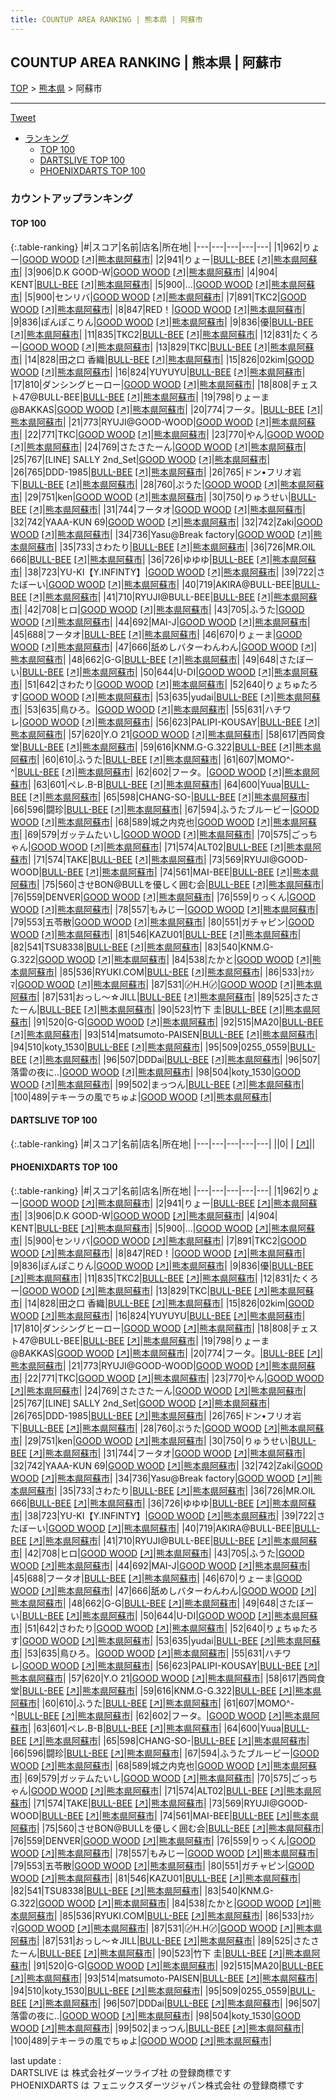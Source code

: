 ```yaml
---
title: COUNTUP AREA RANKING | 熊本県 | 阿蘇市
---
```

## COUNTUP AREA RANKING | 熊本県 | 阿蘇市

[TOP](/darts/rank/) > [熊本県](/darts/rank/熊本県/) > 阿蘇市

___

<a href="https://twitter.com/share?ref_src=twsrc%5Etfw" data-text="COUNTUP AREA RANKING | 熊本県阿蘇市" class="twitter-share-button" data-hashtags="DARTSLIVE,PHOENIXDARTS,darts,ダーツ" data-show-count="false">Tweet</a>

* [ランキング](#カウントアップランキング)
    * [TOP 100](#top-100)
    * [DARTSLIVE TOP 100](#dartslive-top-100)
    * [PHOENIXDARTS TOP 100](#phoenixdarts-top-100)

### カウントアップランキング

#### TOP 100



{:.table-ranking}
|#|スコア|名前|店名|所在地|
|---|---|---|---|---|
|1|962|<span class="rank-name-pd">りょー</span>|<a href="/darts/rank/shops/64702.html">GOOD WOOD</a> <a href="https://vs.phoenixdarts.com/jp/shop/shopDetailInfo/s_64702?s_seq=64702">[↗]</a>|<a href="/darts/rank/熊本県/阿蘇市">熊本県阿蘇市</a>|
|2|941|<span class="rank-name-pd">りょー</span>|<a href="/darts/rank/shops/86993.html">BULL-BEE</a> <a href="https://vs.phoenixdarts.com/jp/shop/shopDetailInfo/s_86993?s_seq=86993">[↗]</a>|<a href="/darts/rank/熊本県/阿蘇市">熊本県阿蘇市</a>|
|3|906|<span class="rank-name-pd">D.K   GOOD-W</span>|<a href="/darts/rank/shops/64702.html">GOOD WOOD</a> <a href="https://vs.phoenixdarts.com/jp/shop/shopDetailInfo/s_64702?s_seq=64702">[↗]</a>|<a href="/darts/rank/熊本県/阿蘇市">熊本県阿蘇市</a>|
|4|904|<span class="rank-name-pd">ΚΕΝΤ</span>|<a href="/darts/rank/shops/86993.html">BULL-BEE</a> <a href="https://vs.phoenixdarts.com/jp/shop/shopDetailInfo/s_86993?s_seq=86993">[↗]</a>|<a href="/darts/rank/熊本県/阿蘇市">熊本県阿蘇市</a>|
|5|900|<span class="rank-name-pd">...</span>|<a href="/darts/rank/shops/64702.html">GOOD WOOD</a> <a href="https://vs.phoenixdarts.com/jp/shop/shopDetailInfo/s_64702?s_seq=64702">[↗]</a>|<a href="/darts/rank/熊本県/阿蘇市">熊本県阿蘇市</a>|
|5|900|<span class="rank-name-pd">センリバ</span>|<a href="/darts/rank/shops/64702.html">GOOD WOOD</a> <a href="https://vs.phoenixdarts.com/jp/shop/shopDetailInfo/s_64702?s_seq=64702">[↗]</a>|<a href="/darts/rank/熊本県/阿蘇市">熊本県阿蘇市</a>|
|7|891|<span class="rank-name-pd">TKC2</span>|<a href="/darts/rank/shops/64702.html">GOOD WOOD</a> <a href="https://vs.phoenixdarts.com/jp/shop/shopDetailInfo/s_64702?s_seq=64702">[↗]</a>|<a href="/darts/rank/熊本県/阿蘇市">熊本県阿蘇市</a>|
|8|847|<span class="rank-name-pd">RED！</span>|<a href="/darts/rank/shops/64702.html">GOOD WOOD</a> <a href="https://vs.phoenixdarts.com/jp/shop/shopDetailInfo/s_64702?s_seq=64702">[↗]</a>|<a href="/darts/rank/熊本県/阿蘇市">熊本県阿蘇市</a>|
|9|836|<span class="rank-name-pd">ぽんぽこりん</span>|<a href="/darts/rank/shops/64702.html">GOOD WOOD</a> <a href="https://vs.phoenixdarts.com/jp/shop/shopDetailInfo/s_64702?s_seq=64702">[↗]</a>|<a href="/darts/rank/熊本県/阿蘇市">熊本県阿蘇市</a>|
|9|836|<span class="rank-name-pd">優</span>|<a href="/darts/rank/shops/86993.html">BULL-BEE</a> <a href="https://vs.phoenixdarts.com/jp/shop/shopDetailInfo/s_86993?s_seq=86993">[↗]</a>|<a href="/darts/rank/熊本県/阿蘇市">熊本県阿蘇市</a>|
|11|835|<span class="rank-name-pd">TKC2</span>|<a href="/darts/rank/shops/86993.html">BULL-BEE</a> <a href="https://vs.phoenixdarts.com/jp/shop/shopDetailInfo/s_86993?s_seq=86993">[↗]</a>|<a href="/darts/rank/熊本県/阿蘇市">熊本県阿蘇市</a>|
|12|831|<span class="rank-name-pd">たくろー</span>|<a href="/darts/rank/shops/64702.html">GOOD WOOD</a> <a href="https://vs.phoenixdarts.com/jp/shop/shopDetailInfo/s_64702?s_seq=64702">[↗]</a>|<a href="/darts/rank/熊本県/阿蘇市">熊本県阿蘇市</a>|
|13|829|<span class="rank-name-pd">TKC</span>|<a href="/darts/rank/shops/86993.html">BULL-BEE</a> <a href="https://vs.phoenixdarts.com/jp/shop/shopDetailInfo/s_86993?s_seq=86993">[↗]</a>|<a href="/darts/rank/熊本県/阿蘇市">熊本県阿蘇市</a>|
|14|828|<span class="rank-name-pd"><span class="pro-icon-pd"></span>田之口 香織</span>|<a href="/darts/rank/shops/86993.html">BULL-BEE</a> <a href="https://vs.phoenixdarts.com/jp/shop/shopDetailInfo/s_86993?s_seq=86993">[↗]</a>|<a href="/darts/rank/熊本県/阿蘇市">熊本県阿蘇市</a>|
|15|826|<span class="rank-name-pd">02kim</span>|<a href="/darts/rank/shops/64702.html">GOOD WOOD</a> <a href="https://vs.phoenixdarts.com/jp/shop/shopDetailInfo/s_64702?s_seq=64702">[↗]</a>|<a href="/darts/rank/熊本県/阿蘇市">熊本県阿蘇市</a>|
|16|824|<span class="rank-name-pd">YUYUYU</span>|<a href="/darts/rank/shops/86993.html">BULL-BEE</a> <a href="https://vs.phoenixdarts.com/jp/shop/shopDetailInfo/s_86993?s_seq=86993">[↗]</a>|<a href="/darts/rank/熊本県/阿蘇市">熊本県阿蘇市</a>|
|17|810|<span class="rank-name-pd">ダンシングヒーロー</span>|<a href="/darts/rank/shops/64702.html">GOOD WOOD</a> <a href="https://vs.phoenixdarts.com/jp/shop/shopDetailInfo/s_64702?s_seq=64702">[↗]</a>|<a href="/darts/rank/熊本県/阿蘇市">熊本県阿蘇市</a>|
|18|808|<span class="rank-name-pd">チェスト47@BULL-BEE</span>|<a href="/darts/rank/shops/86993.html">BULL-BEE</a> <a href="https://vs.phoenixdarts.com/jp/shop/shopDetailInfo/s_86993?s_seq=86993">[↗]</a>|<a href="/darts/rank/熊本県/阿蘇市">熊本県阿蘇市</a>|
|19|798|<span class="rank-name-pd">りょーま@BAKKAS</span>|<a href="/darts/rank/shops/64702.html">GOOD WOOD</a> <a href="https://vs.phoenixdarts.com/jp/shop/shopDetailInfo/s_64702?s_seq=64702">[↗]</a>|<a href="/darts/rank/熊本県/阿蘇市">熊本県阿蘇市</a>|
|20|774|<span class="rank-name-pd">フータ。</span>|<a href="/darts/rank/shops/86993.html">BULL-BEE</a> <a href="https://vs.phoenixdarts.com/jp/shop/shopDetailInfo/s_86993?s_seq=86993">[↗]</a>|<a href="/darts/rank/熊本県/阿蘇市">熊本県阿蘇市</a>|
|21|773|<span class="rank-name-pd">RYUJI@GOOD-WOOD</span>|<a href="/darts/rank/shops/64702.html">GOOD WOOD</a> <a href="https://vs.phoenixdarts.com/jp/shop/shopDetailInfo/s_64702?s_seq=64702">[↗]</a>|<a href="/darts/rank/熊本県/阿蘇市">熊本県阿蘇市</a>|
|22|771|<span class="rank-name-pd">TKC</span>|<a href="/darts/rank/shops/64702.html">GOOD WOOD</a> <a href="https://vs.phoenixdarts.com/jp/shop/shopDetailInfo/s_64702?s_seq=64702">[↗]</a>|<a href="/darts/rank/熊本県/阿蘇市">熊本県阿蘇市</a>|
|23|770|<span class="rank-name-pd">やん</span>|<a href="/darts/rank/shops/64702.html">GOOD WOOD</a> <a href="https://vs.phoenixdarts.com/jp/shop/shopDetailInfo/s_64702?s_seq=64702">[↗]</a>|<a href="/darts/rank/熊本県/阿蘇市">熊本県阿蘇市</a>|
|24|769|<span class="rank-name-pd">さたさたーん</span>|<a href="/darts/rank/shops/64702.html">GOOD WOOD</a> <a href="https://vs.phoenixdarts.com/jp/shop/shopDetailInfo/s_64702?s_seq=64702">[↗]</a>|<a href="/darts/rank/熊本県/阿蘇市">熊本県阿蘇市</a>|
|25|767|<span class="rank-name-pd">[LINE] SALLY 2nd_Set</span>|<a href="/darts/rank/shops/64702.html">GOOD WOOD</a> <a href="https://vs.phoenixdarts.com/jp/shop/shopDetailInfo/s_64702?s_seq=64702">[↗]</a>|<a href="/darts/rank/熊本県/阿蘇市">熊本県阿蘇市</a>|
|26|765|<span class="rank-name-pd">DDD-1985</span>|<a href="/darts/rank/shops/86993.html">BULL-BEE</a> <a href="https://vs.phoenixdarts.com/jp/shop/shopDetailInfo/s_86993?s_seq=86993">[↗]</a>|<a href="/darts/rank/熊本県/阿蘇市">熊本県阿蘇市</a>|
|26|765|<span class="rank-name-pd">ドン•フリオ岩下</span>|<a href="/darts/rank/shops/86993.html">BULL-BEE</a> <a href="https://vs.phoenixdarts.com/jp/shop/shopDetailInfo/s_86993?s_seq=86993">[↗]</a>|<a href="/darts/rank/熊本県/阿蘇市">熊本県阿蘇市</a>|
|28|760|<span class="rank-name-pd">ぷうた</span>|<a href="/darts/rank/shops/64702.html">GOOD WOOD</a> <a href="https://vs.phoenixdarts.com/jp/shop/shopDetailInfo/s_64702?s_seq=64702">[↗]</a>|<a href="/darts/rank/熊本県/阿蘇市">熊本県阿蘇市</a>|
|29|751|<span class="rank-name-pd">ken</span>|<a href="/darts/rank/shops/64702.html">GOOD WOOD</a> <a href="https://vs.phoenixdarts.com/jp/shop/shopDetailInfo/s_64702?s_seq=64702">[↗]</a>|<a href="/darts/rank/熊本県/阿蘇市">熊本県阿蘇市</a>|
|30|750|<span class="rank-name-pd">りゅうせい</span>|<a href="/darts/rank/shops/86993.html">BULL-BEE</a> <a href="https://vs.phoenixdarts.com/jp/shop/shopDetailInfo/s_86993?s_seq=86993">[↗]</a>|<a href="/darts/rank/熊本県/阿蘇市">熊本県阿蘇市</a>|
|31|744|<span class="rank-name-pd">フータオ</span>|<a href="/darts/rank/shops/64702.html">GOOD WOOD</a> <a href="https://vs.phoenixdarts.com/jp/shop/shopDetailInfo/s_64702?s_seq=64702">[↗]</a>|<a href="/darts/rank/熊本県/阿蘇市">熊本県阿蘇市</a>|
|32|742|<span class="rank-name-pd">YAAA-KUN 69</span>|<a href="/darts/rank/shops/64702.html">GOOD WOOD</a> <a href="https://vs.phoenixdarts.com/jp/shop/shopDetailInfo/s_64702?s_seq=64702">[↗]</a>|<a href="/darts/rank/熊本県/阿蘇市">熊本県阿蘇市</a>|
|32|742|<span class="rank-name-pd">Zaki</span>|<a href="/darts/rank/shops/64702.html">GOOD WOOD</a> <a href="https://vs.phoenixdarts.com/jp/shop/shopDetailInfo/s_64702?s_seq=64702">[↗]</a>|<a href="/darts/rank/熊本県/阿蘇市">熊本県阿蘇市</a>|
|34|736|<span class="rank-name-pd">Yasu@Break factory</span>|<a href="/darts/rank/shops/64702.html">GOOD WOOD</a> <a href="https://vs.phoenixdarts.com/jp/shop/shopDetailInfo/s_64702?s_seq=64702">[↗]</a>|<a href="/darts/rank/熊本県/阿蘇市">熊本県阿蘇市</a>|
|35|733|<span class="rank-name-pd">さわたり</span>|<a href="/darts/rank/shops/86993.html">BULL-BEE</a> <a href="https://vs.phoenixdarts.com/jp/shop/shopDetailInfo/s_86993?s_seq=86993">[↗]</a>|<a href="/darts/rank/熊本県/阿蘇市">熊本県阿蘇市</a>|
|36|726|<span class="rank-name-pd">MR.OIL 666</span>|<a href="/darts/rank/shops/86993.html">BULL-BEE</a> <a href="https://vs.phoenixdarts.com/jp/shop/shopDetailInfo/s_86993?s_seq=86993">[↗]</a>|<a href="/darts/rank/熊本県/阿蘇市">熊本県阿蘇市</a>|
|36|726|<span class="rank-name-pd">ゆゆゆ</span>|<a href="/darts/rank/shops/86993.html">BULL-BEE</a> <a href="https://vs.phoenixdarts.com/jp/shop/shopDetailInfo/s_86993?s_seq=86993">[↗]</a>|<a href="/darts/rank/熊本県/阿蘇市">熊本県阿蘇市</a>|
|38|723|<span class="rank-name-pd">YU-KI【Y.INFINTY】</span>|<a href="/darts/rank/shops/64702.html">GOOD WOOD</a> <a href="https://vs.phoenixdarts.com/jp/shop/shopDetailInfo/s_64702?s_seq=64702">[↗]</a>|<a href="/darts/rank/熊本県/阿蘇市">熊本県阿蘇市</a>|
|39|722|<span class="rank-name-pd">さたぼーい</span>|<a href="/darts/rank/shops/64702.html">GOOD WOOD</a> <a href="https://vs.phoenixdarts.com/jp/shop/shopDetailInfo/s_64702?s_seq=64702">[↗]</a>|<a href="/darts/rank/熊本県/阿蘇市">熊本県阿蘇市</a>|
|40|719|<span class="rank-name-pd">AKIRA@BULL-BEE</span>|<a href="/darts/rank/shops/86993.html">BULL-BEE</a> <a href="https://vs.phoenixdarts.com/jp/shop/shopDetailInfo/s_86993?s_seq=86993">[↗]</a>|<a href="/darts/rank/熊本県/阿蘇市">熊本県阿蘇市</a>|
|41|710|<span class="rank-name-pd">RYUJI@BULL-BEE</span>|<a href="/darts/rank/shops/86993.html">BULL-BEE</a> <a href="https://vs.phoenixdarts.com/jp/shop/shopDetailInfo/s_86993?s_seq=86993">[↗]</a>|<a href="/darts/rank/熊本県/阿蘇市">熊本県阿蘇市</a>|
|42|708|<span class="rank-name-pd">ヒロ</span>|<a href="/darts/rank/shops/64702.html">GOOD WOOD</a> <a href="https://vs.phoenixdarts.com/jp/shop/shopDetailInfo/s_64702?s_seq=64702">[↗]</a>|<a href="/darts/rank/熊本県/阿蘇市">熊本県阿蘇市</a>|
|43|705|<span class="rank-name-pd">ふうた</span>|<a href="/darts/rank/shops/64702.html">GOOD WOOD</a> <a href="https://vs.phoenixdarts.com/jp/shop/shopDetailInfo/s_64702?s_seq=64702">[↗]</a>|<a href="/darts/rank/熊本県/阿蘇市">熊本県阿蘇市</a>|
|44|692|<span class="rank-name-pd">MAI-J</span>|<a href="/darts/rank/shops/64702.html">GOOD WOOD</a> <a href="https://vs.phoenixdarts.com/jp/shop/shopDetailInfo/s_64702?s_seq=64702">[↗]</a>|<a href="/darts/rank/熊本県/阿蘇市">熊本県阿蘇市</a>|
|45|688|<span class="rank-name-pd">フータオ</span>|<a href="/darts/rank/shops/86993.html">BULL-BEE</a> <a href="https://vs.phoenixdarts.com/jp/shop/shopDetailInfo/s_86993?s_seq=86993">[↗]</a>|<a href="/darts/rank/熊本県/阿蘇市">熊本県阿蘇市</a>|
|46|670|<span class="rank-name-pd">りょーま</span>|<a href="/darts/rank/shops/64702.html">GOOD WOOD</a> <a href="https://vs.phoenixdarts.com/jp/shop/shopDetailInfo/s_64702?s_seq=64702">[↗]</a>|<a href="/darts/rank/熊本県/阿蘇市">熊本県阿蘇市</a>|
|47|666|<span class="rank-name-pd">舐めしバターわんわん</span>|<a href="/darts/rank/shops/64702.html">GOOD WOOD</a> <a href="https://vs.phoenixdarts.com/jp/shop/shopDetailInfo/s_64702?s_seq=64702">[↗]</a>|<a href="/darts/rank/熊本県/阿蘇市">熊本県阿蘇市</a>|
|48|662|<span class="rank-name-pd">G-G</span>|<a href="/darts/rank/shops/86993.html">BULL-BEE</a> <a href="https://vs.phoenixdarts.com/jp/shop/shopDetailInfo/s_86993?s_seq=86993">[↗]</a>|<a href="/darts/rank/熊本県/阿蘇市">熊本県阿蘇市</a>|
|49|648|<span class="rank-name-pd">さたぼーい</span>|<a href="/darts/rank/shops/86993.html">BULL-BEE</a> <a href="https://vs.phoenixdarts.com/jp/shop/shopDetailInfo/s_86993?s_seq=86993">[↗]</a>|<a href="/darts/rank/熊本県/阿蘇市">熊本県阿蘇市</a>|
|50|644|<span class="rank-name-pd">U-DI</span>|<a href="/darts/rank/shops/64702.html">GOOD WOOD</a> <a href="https://vs.phoenixdarts.com/jp/shop/shopDetailInfo/s_64702?s_seq=64702">[↗]</a>|<a href="/darts/rank/熊本県/阿蘇市">熊本県阿蘇市</a>|
|51|642|<span class="rank-name-pd">さわたり</span>|<a href="/darts/rank/shops/64702.html">GOOD WOOD</a> <a href="https://vs.phoenixdarts.com/jp/shop/shopDetailInfo/s_64702?s_seq=64702">[↗]</a>|<a href="/darts/rank/熊本県/阿蘇市">熊本県阿蘇市</a>|
|52|640|<span class="rank-name-pd">りょちゅたろす</span>|<a href="/darts/rank/shops/64702.html">GOOD WOOD</a> <a href="https://vs.phoenixdarts.com/jp/shop/shopDetailInfo/s_64702?s_seq=64702">[↗]</a>|<a href="/darts/rank/熊本県/阿蘇市">熊本県阿蘇市</a>|
|53|635|<span class="rank-name-pd">yudai</span>|<a href="/darts/rank/shops/86993.html">BULL-BEE</a> <a href="https://vs.phoenixdarts.com/jp/shop/shopDetailInfo/s_86993?s_seq=86993">[↗]</a>|<a href="/darts/rank/熊本県/阿蘇市">熊本県阿蘇市</a>|
|53|635|<span class="rank-name-pd">鳥ひろ。</span>|<a href="/darts/rank/shops/64702.html">GOOD WOOD</a> <a href="https://vs.phoenixdarts.com/jp/shop/shopDetailInfo/s_64702?s_seq=64702">[↗]</a>|<a href="/darts/rank/熊本県/阿蘇市">熊本県阿蘇市</a>|
|55|631|<span class="rank-name-pd">ハチワレ</span>|<a href="/darts/rank/shops/64702.html">GOOD WOOD</a> <a href="https://vs.phoenixdarts.com/jp/shop/shopDetailInfo/s_64702?s_seq=64702">[↗]</a>|<a href="/darts/rank/熊本県/阿蘇市">熊本県阿蘇市</a>|
|56|623|<span class="rank-name-pd">PALIPI-KOUSAY</span>|<a href="/darts/rank/shops/86993.html">BULL-BEE</a> <a href="https://vs.phoenixdarts.com/jp/shop/shopDetailInfo/s_86993?s_seq=86993">[↗]</a>|<a href="/darts/rank/熊本県/阿蘇市">熊本県阿蘇市</a>|
|57|620|<span class="rank-name-pd">Y.O 21</span>|<a href="/darts/rank/shops/64702.html">GOOD WOOD</a> <a href="https://vs.phoenixdarts.com/jp/shop/shopDetailInfo/s_64702?s_seq=64702">[↗]</a>|<a href="/darts/rank/熊本県/阿蘇市">熊本県阿蘇市</a>|
|58|617|<span class="rank-name-pd">西岡食堂</span>|<a href="/darts/rank/shops/86993.html">BULL-BEE</a> <a href="https://vs.phoenixdarts.com/jp/shop/shopDetailInfo/s_86993?s_seq=86993">[↗]</a>|<a href="/darts/rank/熊本県/阿蘇市">熊本県阿蘇市</a>|
|59|616|<span class="rank-name-pd">KNM.G-G.322</span>|<a href="/darts/rank/shops/86993.html">BULL-BEE</a> <a href="https://vs.phoenixdarts.com/jp/shop/shopDetailInfo/s_86993?s_seq=86993">[↗]</a>|<a href="/darts/rank/熊本県/阿蘇市">熊本県阿蘇市</a>|
|60|610|<span class="rank-name-pd">ふうた</span>|<a href="/darts/rank/shops/86993.html">BULL-BEE</a> <a href="https://vs.phoenixdarts.com/jp/shop/shopDetailInfo/s_86993?s_seq=86993">[↗]</a>|<a href="/darts/rank/熊本県/阿蘇市">熊本県阿蘇市</a>|
|61|607|<span class="rank-name-pd">MOMO^-^</span>|<a href="/darts/rank/shops/86993.html">BULL-BEE</a> <a href="https://vs.phoenixdarts.com/jp/shop/shopDetailInfo/s_86993?s_seq=86993">[↗]</a>|<a href="/darts/rank/熊本県/阿蘇市">熊本県阿蘇市</a>|
|62|602|<span class="rank-name-pd">フータ。</span>|<a href="/darts/rank/shops/64702.html">GOOD WOOD</a> <a href="https://vs.phoenixdarts.com/jp/shop/shopDetailInfo/s_64702?s_seq=64702">[↗]</a>|<a href="/darts/rank/熊本県/阿蘇市">熊本県阿蘇市</a>|
|63|601|<span class="rank-name-pd">ペレ.B-B</span>|<a href="/darts/rank/shops/86993.html">BULL-BEE</a> <a href="https://vs.phoenixdarts.com/jp/shop/shopDetailInfo/s_86993?s_seq=86993">[↗]</a>|<a href="/darts/rank/熊本県/阿蘇市">熊本県阿蘇市</a>|
|64|600|<span class="rank-name-pd">Yuua</span>|<a href="/darts/rank/shops/86993.html">BULL-BEE</a> <a href="https://vs.phoenixdarts.com/jp/shop/shopDetailInfo/s_86993?s_seq=86993">[↗]</a>|<a href="/darts/rank/熊本県/阿蘇市">熊本県阿蘇市</a>|
|65|598|<span class="rank-name-pd">CHANG-SO-</span>|<a href="/darts/rank/shops/86993.html">BULL-BEE</a> <a href="https://vs.phoenixdarts.com/jp/shop/shopDetailInfo/s_86993?s_seq=86993">[↗]</a>|<a href="/darts/rank/熊本県/阿蘇市">熊本県阿蘇市</a>|
|66|596|<span class="rank-name-pd">闘珍</span>|<a href="/darts/rank/shops/86993.html">BULL-BEE</a> <a href="https://vs.phoenixdarts.com/jp/shop/shopDetailInfo/s_86993?s_seq=86993">[↗]</a>|<a href="/darts/rank/熊本県/阿蘇市">熊本県阿蘇市</a>|
|67|594|<span class="rank-name-pd">ふうたブルービー</span>|<a href="/darts/rank/shops/64702.html">GOOD WOOD</a> <a href="https://vs.phoenixdarts.com/jp/shop/shopDetailInfo/s_64702?s_seq=64702">[↗]</a>|<a href="/darts/rank/熊本県/阿蘇市">熊本県阿蘇市</a>|
|68|589|<span class="rank-name-pd">城之内克也</span>|<a href="/darts/rank/shops/64702.html">GOOD WOOD</a> <a href="https://vs.phoenixdarts.com/jp/shop/shopDetailInfo/s_64702?s_seq=64702">[↗]</a>|<a href="/darts/rank/熊本県/阿蘇市">熊本県阿蘇市</a>|
|69|579|<span class="rank-name-pd">ガッテムたいし</span>|<a href="/darts/rank/shops/64702.html">GOOD WOOD</a> <a href="https://vs.phoenixdarts.com/jp/shop/shopDetailInfo/s_64702?s_seq=64702">[↗]</a>|<a href="/darts/rank/熊本県/阿蘇市">熊本県阿蘇市</a>|
|70|575|<span class="rank-name-pd">ごっちゃん</span>|<a href="/darts/rank/shops/64702.html">GOOD WOOD</a> <a href="https://vs.phoenixdarts.com/jp/shop/shopDetailInfo/s_64702?s_seq=64702">[↗]</a>|<a href="/darts/rank/熊本県/阿蘇市">熊本県阿蘇市</a>|
|71|574|<span class="rank-name-pd">ALT02</span>|<a href="/darts/rank/shops/86993.html">BULL-BEE</a> <a href="https://vs.phoenixdarts.com/jp/shop/shopDetailInfo/s_86993?s_seq=86993">[↗]</a>|<a href="/darts/rank/熊本県/阿蘇市">熊本県阿蘇市</a>|
|71|574|<span class="rank-name-pd">TAKE</span>|<a href="/darts/rank/shops/86993.html">BULL-BEE</a> <a href="https://vs.phoenixdarts.com/jp/shop/shopDetailInfo/s_86993?s_seq=86993">[↗]</a>|<a href="/darts/rank/熊本県/阿蘇市">熊本県阿蘇市</a>|
|73|569|<span class="rank-name-pd">RYUJI@GOOD-WOOD</span>|<a href="/darts/rank/shops/86993.html">BULL-BEE</a> <a href="https://vs.phoenixdarts.com/jp/shop/shopDetailInfo/s_86993?s_seq=86993">[↗]</a>|<a href="/darts/rank/熊本県/阿蘇市">熊本県阿蘇市</a>|
|74|561|<span class="rank-name-pd">MAI-BEE</span>|<a href="/darts/rank/shops/86993.html">BULL-BEE</a> <a href="https://vs.phoenixdarts.com/jp/shop/shopDetailInfo/s_86993?s_seq=86993">[↗]</a>|<a href="/darts/rank/熊本県/阿蘇市">熊本県阿蘇市</a>|
|75|560|<span class="rank-name-pd">させBON@BULLを優しく囲む会</span>|<a href="/darts/rank/shops/86993.html">BULL-BEE</a> <a href="https://vs.phoenixdarts.com/jp/shop/shopDetailInfo/s_86993?s_seq=86993">[↗]</a>|<a href="/darts/rank/熊本県/阿蘇市">熊本県阿蘇市</a>|
|76|559|<span class="rank-name-pd">DENVER</span>|<a href="/darts/rank/shops/64702.html">GOOD WOOD</a> <a href="https://vs.phoenixdarts.com/jp/shop/shopDetailInfo/s_64702?s_seq=64702">[↗]</a>|<a href="/darts/rank/熊本県/阿蘇市">熊本県阿蘇市</a>|
|76|559|<span class="rank-name-pd">りっくん</span>|<a href="/darts/rank/shops/64702.html">GOOD WOOD</a> <a href="https://vs.phoenixdarts.com/jp/shop/shopDetailInfo/s_64702?s_seq=64702">[↗]</a>|<a href="/darts/rank/熊本県/阿蘇市">熊本県阿蘇市</a>|
|78|557|<span class="rank-name-pd">もみじー</span>|<a href="/darts/rank/shops/64702.html">GOOD WOOD</a> <a href="https://vs.phoenixdarts.com/jp/shop/shopDetailInfo/s_64702?s_seq=64702">[↗]</a>|<a href="/darts/rank/熊本県/阿蘇市">熊本県阿蘇市</a>|
|79|553|<span class="rank-name-pd">五苓散</span>|<a href="/darts/rank/shops/64702.html">GOOD WOOD</a> <a href="https://vs.phoenixdarts.com/jp/shop/shopDetailInfo/s_64702?s_seq=64702">[↗]</a>|<a href="/darts/rank/熊本県/阿蘇市">熊本県阿蘇市</a>|
|80|551|<span class="rank-name-pd">ガチャピン</span>|<a href="/darts/rank/shops/64702.html">GOOD WOOD</a> <a href="https://vs.phoenixdarts.com/jp/shop/shopDetailInfo/s_64702?s_seq=64702">[↗]</a>|<a href="/darts/rank/熊本県/阿蘇市">熊本県阿蘇市</a>|
|81|546|<span class="rank-name-pd">KAZU01</span>|<a href="/darts/rank/shops/86993.html">BULL-BEE</a> <a href="https://vs.phoenixdarts.com/jp/shop/shopDetailInfo/s_86993?s_seq=86993">[↗]</a>|<a href="/darts/rank/熊本県/阿蘇市">熊本県阿蘇市</a>|
|82|541|<span class="rank-name-pd">TSU8338</span>|<a href="/darts/rank/shops/86993.html">BULL-BEE</a> <a href="https://vs.phoenixdarts.com/jp/shop/shopDetailInfo/s_86993?s_seq=86993">[↗]</a>|<a href="/darts/rank/熊本県/阿蘇市">熊本県阿蘇市</a>|
|83|540|<span class="rank-name-pd">KNM.G-G.322</span>|<a href="/darts/rank/shops/64702.html">GOOD WOOD</a> <a href="https://vs.phoenixdarts.com/jp/shop/shopDetailInfo/s_64702?s_seq=64702">[↗]</a>|<a href="/darts/rank/熊本県/阿蘇市">熊本県阿蘇市</a>|
|84|538|<span class="rank-name-pd">たかと</span>|<a href="/darts/rank/shops/64702.html">GOOD WOOD</a> <a href="https://vs.phoenixdarts.com/jp/shop/shopDetailInfo/s_64702?s_seq=64702">[↗]</a>|<a href="/darts/rank/熊本県/阿蘇市">熊本県阿蘇市</a>|
|85|536|<span class="rank-name-pd">RYUKI.COM</span>|<a href="/darts/rank/shops/86993.html">BULL-BEE</a> <a href="https://vs.phoenixdarts.com/jp/shop/shopDetailInfo/s_86993?s_seq=86993">[↗]</a>|<a href="/darts/rank/熊本県/阿蘇市">熊本県阿蘇市</a>|
|86|533|<span class="rank-name-pd">ﾅｶｼﾏ</span>|<a href="/darts/rank/shops/64702.html">GOOD WOOD</a> <a href="https://vs.phoenixdarts.com/jp/shop/shopDetailInfo/s_64702?s_seq=64702">[↗]</a>|<a href="/darts/rank/熊本県/阿蘇市">熊本県阿蘇市</a>|
|87|531|<span class="rank-name-pd">〄H.H〄</span>|<a href="/darts/rank/shops/64702.html">GOOD WOOD</a> <a href="https://vs.phoenixdarts.com/jp/shop/shopDetailInfo/s_64702?s_seq=64702">[↗]</a>|<a href="/darts/rank/熊本県/阿蘇市">熊本県阿蘇市</a>|
|87|531|<span class="rank-name-pd">おっし～☆JILL</span>|<a href="/darts/rank/shops/86993.html">BULL-BEE</a> <a href="https://vs.phoenixdarts.com/jp/shop/shopDetailInfo/s_86993?s_seq=86993">[↗]</a>|<a href="/darts/rank/熊本県/阿蘇市">熊本県阿蘇市</a>|
|89|525|<span class="rank-name-pd">さたさたーん</span>|<a href="/darts/rank/shops/86993.html">BULL-BEE</a> <a href="https://vs.phoenixdarts.com/jp/shop/shopDetailInfo/s_86993?s_seq=86993">[↗]</a>|<a href="/darts/rank/熊本県/阿蘇市">熊本県阿蘇市</a>|
|90|523|<span class="rank-name-pd"><span class="pro-icon-pd"></span>竹下 圭</span>|<a href="/darts/rank/shops/86993.html">BULL-BEE</a> <a href="https://vs.phoenixdarts.com/jp/shop/shopDetailInfo/s_86993?s_seq=86993">[↗]</a>|<a href="/darts/rank/熊本県/阿蘇市">熊本県阿蘇市</a>|
|91|520|<span class="rank-name-pd">G-G</span>|<a href="/darts/rank/shops/64702.html">GOOD WOOD</a> <a href="https://vs.phoenixdarts.com/jp/shop/shopDetailInfo/s_64702?s_seq=64702">[↗]</a>|<a href="/darts/rank/熊本県/阿蘇市">熊本県阿蘇市</a>|
|92|515|<span class="rank-name-pd">MA20</span>|<a href="/darts/rank/shops/86993.html">BULL-BEE</a> <a href="https://vs.phoenixdarts.com/jp/shop/shopDetailInfo/s_86993?s_seq=86993">[↗]</a>|<a href="/darts/rank/熊本県/阿蘇市">熊本県阿蘇市</a>|
|93|514|<span class="rank-name-pd">matsumoto-PAISEN</span>|<a href="/darts/rank/shops/86993.html">BULL-BEE</a> <a href="https://vs.phoenixdarts.com/jp/shop/shopDetailInfo/s_86993?s_seq=86993">[↗]</a>|<a href="/darts/rank/熊本県/阿蘇市">熊本県阿蘇市</a>|
|94|510|<span class="rank-name-pd">koty_1530</span>|<a href="/darts/rank/shops/86993.html">BULL-BEE</a> <a href="https://vs.phoenixdarts.com/jp/shop/shopDetailInfo/s_86993?s_seq=86993">[↗]</a>|<a href="/darts/rank/熊本県/阿蘇市">熊本県阿蘇市</a>|
|95|509|<span class="rank-name-pd">0255_0559</span>|<a href="/darts/rank/shops/86993.html">BULL-BEE</a> <a href="https://vs.phoenixdarts.com/jp/shop/shopDetailInfo/s_86993?s_seq=86993">[↗]</a>|<a href="/darts/rank/熊本県/阿蘇市">熊本県阿蘇市</a>|
|96|507|<span class="rank-name-pd">DDDai</span>|<a href="/darts/rank/shops/86993.html">BULL-BEE</a> <a href="https://vs.phoenixdarts.com/jp/shop/shopDetailInfo/s_86993?s_seq=86993">[↗]</a>|<a href="/darts/rank/熊本県/阿蘇市">熊本県阿蘇市</a>|
|96|507|<span class="rank-name-pd">落雷の夜に..</span>|<a href="/darts/rank/shops/64702.html">GOOD WOOD</a> <a href="https://vs.phoenixdarts.com/jp/shop/shopDetailInfo/s_64702?s_seq=64702">[↗]</a>|<a href="/darts/rank/熊本県/阿蘇市">熊本県阿蘇市</a>|
|98|504|<span class="rank-name-pd">koty_1530</span>|<a href="/darts/rank/shops/64702.html">GOOD WOOD</a> <a href="https://vs.phoenixdarts.com/jp/shop/shopDetailInfo/s_64702?s_seq=64702">[↗]</a>|<a href="/darts/rank/熊本県/阿蘇市">熊本県阿蘇市</a>|
|99|502|<span class="rank-name-pd">まっつん</span>|<a href="/darts/rank/shops/86993.html">BULL-BEE</a> <a href="https://vs.phoenixdarts.com/jp/shop/shopDetailInfo/s_86993?s_seq=86993">[↗]</a>|<a href="/darts/rank/熊本県/阿蘇市">熊本県阿蘇市</a>|
|100|489|<span class="rank-name-pd">テキーラの風でちゅよ</span>|<a href="/darts/rank/shops/64702.html">GOOD WOOD</a> <a href="https://vs.phoenixdarts.com/jp/shop/shopDetailInfo/s_64702?s_seq=64702">[↗]</a>|<a href="/darts/rank/熊本県/阿蘇市">熊本県阿蘇市</a>|


#### DARTSLIVE TOP 100



{:.table-ranking}
|#|スコア|名前|店名|所在地|
|---|---|---|---|---|
||0|<span class="rank-name-dl"> </span>|<a href="/darts/rank/shops/.html"></a> <a href="">[↗]</a>|<a href="/darts/rank//"></a>|


#### PHOENIXDARTS TOP 100



{:.table-ranking}
|#|スコア|名前|店名|所在地|
|---|---|---|---|---|
|1|962|<span class="rank-name-pd">りょー</span>|<a href="/darts/rank/shops/64702.html">GOOD WOOD</a> <a href="https://vs.phoenixdarts.com/jp/shop/shopDetailInfo/s_64702?s_seq=64702">[↗]</a>|<a href="/darts/rank/熊本県/阿蘇市">熊本県阿蘇市</a>|
|2|941|<span class="rank-name-pd">りょー</span>|<a href="/darts/rank/shops/86993.html">BULL-BEE</a> <a href="https://vs.phoenixdarts.com/jp/shop/shopDetailInfo/s_86993?s_seq=86993">[↗]</a>|<a href="/darts/rank/熊本県/阿蘇市">熊本県阿蘇市</a>|
|3|906|<span class="rank-name-pd">D.K   GOOD-W</span>|<a href="/darts/rank/shops/64702.html">GOOD WOOD</a> <a href="https://vs.phoenixdarts.com/jp/shop/shopDetailInfo/s_64702?s_seq=64702">[↗]</a>|<a href="/darts/rank/熊本県/阿蘇市">熊本県阿蘇市</a>|
|4|904|<span class="rank-name-pd">ΚΕΝΤ</span>|<a href="/darts/rank/shops/86993.html">BULL-BEE</a> <a href="https://vs.phoenixdarts.com/jp/shop/shopDetailInfo/s_86993?s_seq=86993">[↗]</a>|<a href="/darts/rank/熊本県/阿蘇市">熊本県阿蘇市</a>|
|5|900|<span class="rank-name-pd">...</span>|<a href="/darts/rank/shops/64702.html">GOOD WOOD</a> <a href="https://vs.phoenixdarts.com/jp/shop/shopDetailInfo/s_64702?s_seq=64702">[↗]</a>|<a href="/darts/rank/熊本県/阿蘇市">熊本県阿蘇市</a>|
|5|900|<span class="rank-name-pd">センリバ</span>|<a href="/darts/rank/shops/64702.html">GOOD WOOD</a> <a href="https://vs.phoenixdarts.com/jp/shop/shopDetailInfo/s_64702?s_seq=64702">[↗]</a>|<a href="/darts/rank/熊本県/阿蘇市">熊本県阿蘇市</a>|
|7|891|<span class="rank-name-pd">TKC2</span>|<a href="/darts/rank/shops/64702.html">GOOD WOOD</a> <a href="https://vs.phoenixdarts.com/jp/shop/shopDetailInfo/s_64702?s_seq=64702">[↗]</a>|<a href="/darts/rank/熊本県/阿蘇市">熊本県阿蘇市</a>|
|8|847|<span class="rank-name-pd">RED！</span>|<a href="/darts/rank/shops/64702.html">GOOD WOOD</a> <a href="https://vs.phoenixdarts.com/jp/shop/shopDetailInfo/s_64702?s_seq=64702">[↗]</a>|<a href="/darts/rank/熊本県/阿蘇市">熊本県阿蘇市</a>|
|9|836|<span class="rank-name-pd">ぽんぽこりん</span>|<a href="/darts/rank/shops/64702.html">GOOD WOOD</a> <a href="https://vs.phoenixdarts.com/jp/shop/shopDetailInfo/s_64702?s_seq=64702">[↗]</a>|<a href="/darts/rank/熊本県/阿蘇市">熊本県阿蘇市</a>|
|9|836|<span class="rank-name-pd">優</span>|<a href="/darts/rank/shops/86993.html">BULL-BEE</a> <a href="https://vs.phoenixdarts.com/jp/shop/shopDetailInfo/s_86993?s_seq=86993">[↗]</a>|<a href="/darts/rank/熊本県/阿蘇市">熊本県阿蘇市</a>|
|11|835|<span class="rank-name-pd">TKC2</span>|<a href="/darts/rank/shops/86993.html">BULL-BEE</a> <a href="https://vs.phoenixdarts.com/jp/shop/shopDetailInfo/s_86993?s_seq=86993">[↗]</a>|<a href="/darts/rank/熊本県/阿蘇市">熊本県阿蘇市</a>|
|12|831|<span class="rank-name-pd">たくろー</span>|<a href="/darts/rank/shops/64702.html">GOOD WOOD</a> <a href="https://vs.phoenixdarts.com/jp/shop/shopDetailInfo/s_64702?s_seq=64702">[↗]</a>|<a href="/darts/rank/熊本県/阿蘇市">熊本県阿蘇市</a>|
|13|829|<span class="rank-name-pd">TKC</span>|<a href="/darts/rank/shops/86993.html">BULL-BEE</a> <a href="https://vs.phoenixdarts.com/jp/shop/shopDetailInfo/s_86993?s_seq=86993">[↗]</a>|<a href="/darts/rank/熊本県/阿蘇市">熊本県阿蘇市</a>|
|14|828|<span class="rank-name-pd"><span class="pro-icon-pd"></span>田之口 香織</span>|<a href="/darts/rank/shops/86993.html">BULL-BEE</a> <a href="https://vs.phoenixdarts.com/jp/shop/shopDetailInfo/s_86993?s_seq=86993">[↗]</a>|<a href="/darts/rank/熊本県/阿蘇市">熊本県阿蘇市</a>|
|15|826|<span class="rank-name-pd">02kim</span>|<a href="/darts/rank/shops/64702.html">GOOD WOOD</a> <a href="https://vs.phoenixdarts.com/jp/shop/shopDetailInfo/s_64702?s_seq=64702">[↗]</a>|<a href="/darts/rank/熊本県/阿蘇市">熊本県阿蘇市</a>|
|16|824|<span class="rank-name-pd">YUYUYU</span>|<a href="/darts/rank/shops/86993.html">BULL-BEE</a> <a href="https://vs.phoenixdarts.com/jp/shop/shopDetailInfo/s_86993?s_seq=86993">[↗]</a>|<a href="/darts/rank/熊本県/阿蘇市">熊本県阿蘇市</a>|
|17|810|<span class="rank-name-pd">ダンシングヒーロー</span>|<a href="/darts/rank/shops/64702.html">GOOD WOOD</a> <a href="https://vs.phoenixdarts.com/jp/shop/shopDetailInfo/s_64702?s_seq=64702">[↗]</a>|<a href="/darts/rank/熊本県/阿蘇市">熊本県阿蘇市</a>|
|18|808|<span class="rank-name-pd">チェスト47@BULL-BEE</span>|<a href="/darts/rank/shops/86993.html">BULL-BEE</a> <a href="https://vs.phoenixdarts.com/jp/shop/shopDetailInfo/s_86993?s_seq=86993">[↗]</a>|<a href="/darts/rank/熊本県/阿蘇市">熊本県阿蘇市</a>|
|19|798|<span class="rank-name-pd">りょーま@BAKKAS</span>|<a href="/darts/rank/shops/64702.html">GOOD WOOD</a> <a href="https://vs.phoenixdarts.com/jp/shop/shopDetailInfo/s_64702?s_seq=64702">[↗]</a>|<a href="/darts/rank/熊本県/阿蘇市">熊本県阿蘇市</a>|
|20|774|<span class="rank-name-pd">フータ。</span>|<a href="/darts/rank/shops/86993.html">BULL-BEE</a> <a href="https://vs.phoenixdarts.com/jp/shop/shopDetailInfo/s_86993?s_seq=86993">[↗]</a>|<a href="/darts/rank/熊本県/阿蘇市">熊本県阿蘇市</a>|
|21|773|<span class="rank-name-pd">RYUJI@GOOD-WOOD</span>|<a href="/darts/rank/shops/64702.html">GOOD WOOD</a> <a href="https://vs.phoenixdarts.com/jp/shop/shopDetailInfo/s_64702?s_seq=64702">[↗]</a>|<a href="/darts/rank/熊本県/阿蘇市">熊本県阿蘇市</a>|
|22|771|<span class="rank-name-pd">TKC</span>|<a href="/darts/rank/shops/64702.html">GOOD WOOD</a> <a href="https://vs.phoenixdarts.com/jp/shop/shopDetailInfo/s_64702?s_seq=64702">[↗]</a>|<a href="/darts/rank/熊本県/阿蘇市">熊本県阿蘇市</a>|
|23|770|<span class="rank-name-pd">やん</span>|<a href="/darts/rank/shops/64702.html">GOOD WOOD</a> <a href="https://vs.phoenixdarts.com/jp/shop/shopDetailInfo/s_64702?s_seq=64702">[↗]</a>|<a href="/darts/rank/熊本県/阿蘇市">熊本県阿蘇市</a>|
|24|769|<span class="rank-name-pd">さたさたーん</span>|<a href="/darts/rank/shops/64702.html">GOOD WOOD</a> <a href="https://vs.phoenixdarts.com/jp/shop/shopDetailInfo/s_64702?s_seq=64702">[↗]</a>|<a href="/darts/rank/熊本県/阿蘇市">熊本県阿蘇市</a>|
|25|767|<span class="rank-name-pd">[LINE] SALLY 2nd_Set</span>|<a href="/darts/rank/shops/64702.html">GOOD WOOD</a> <a href="https://vs.phoenixdarts.com/jp/shop/shopDetailInfo/s_64702?s_seq=64702">[↗]</a>|<a href="/darts/rank/熊本県/阿蘇市">熊本県阿蘇市</a>|
|26|765|<span class="rank-name-pd">DDD-1985</span>|<a href="/darts/rank/shops/86993.html">BULL-BEE</a> <a href="https://vs.phoenixdarts.com/jp/shop/shopDetailInfo/s_86993?s_seq=86993">[↗]</a>|<a href="/darts/rank/熊本県/阿蘇市">熊本県阿蘇市</a>|
|26|765|<span class="rank-name-pd">ドン•フリオ岩下</span>|<a href="/darts/rank/shops/86993.html">BULL-BEE</a> <a href="https://vs.phoenixdarts.com/jp/shop/shopDetailInfo/s_86993?s_seq=86993">[↗]</a>|<a href="/darts/rank/熊本県/阿蘇市">熊本県阿蘇市</a>|
|28|760|<span class="rank-name-pd">ぷうた</span>|<a href="/darts/rank/shops/64702.html">GOOD WOOD</a> <a href="https://vs.phoenixdarts.com/jp/shop/shopDetailInfo/s_64702?s_seq=64702">[↗]</a>|<a href="/darts/rank/熊本県/阿蘇市">熊本県阿蘇市</a>|
|29|751|<span class="rank-name-pd">ken</span>|<a href="/darts/rank/shops/64702.html">GOOD WOOD</a> <a href="https://vs.phoenixdarts.com/jp/shop/shopDetailInfo/s_64702?s_seq=64702">[↗]</a>|<a href="/darts/rank/熊本県/阿蘇市">熊本県阿蘇市</a>|
|30|750|<span class="rank-name-pd">りゅうせい</span>|<a href="/darts/rank/shops/86993.html">BULL-BEE</a> <a href="https://vs.phoenixdarts.com/jp/shop/shopDetailInfo/s_86993?s_seq=86993">[↗]</a>|<a href="/darts/rank/熊本県/阿蘇市">熊本県阿蘇市</a>|
|31|744|<span class="rank-name-pd">フータオ</span>|<a href="/darts/rank/shops/64702.html">GOOD WOOD</a> <a href="https://vs.phoenixdarts.com/jp/shop/shopDetailInfo/s_64702?s_seq=64702">[↗]</a>|<a href="/darts/rank/熊本県/阿蘇市">熊本県阿蘇市</a>|
|32|742|<span class="rank-name-pd">YAAA-KUN 69</span>|<a href="/darts/rank/shops/64702.html">GOOD WOOD</a> <a href="https://vs.phoenixdarts.com/jp/shop/shopDetailInfo/s_64702?s_seq=64702">[↗]</a>|<a href="/darts/rank/熊本県/阿蘇市">熊本県阿蘇市</a>|
|32|742|<span class="rank-name-pd">Zaki</span>|<a href="/darts/rank/shops/64702.html">GOOD WOOD</a> <a href="https://vs.phoenixdarts.com/jp/shop/shopDetailInfo/s_64702?s_seq=64702">[↗]</a>|<a href="/darts/rank/熊本県/阿蘇市">熊本県阿蘇市</a>|
|34|736|<span class="rank-name-pd">Yasu@Break factory</span>|<a href="/darts/rank/shops/64702.html">GOOD WOOD</a> <a href="https://vs.phoenixdarts.com/jp/shop/shopDetailInfo/s_64702?s_seq=64702">[↗]</a>|<a href="/darts/rank/熊本県/阿蘇市">熊本県阿蘇市</a>|
|35|733|<span class="rank-name-pd">さわたり</span>|<a href="/darts/rank/shops/86993.html">BULL-BEE</a> <a href="https://vs.phoenixdarts.com/jp/shop/shopDetailInfo/s_86993?s_seq=86993">[↗]</a>|<a href="/darts/rank/熊本県/阿蘇市">熊本県阿蘇市</a>|
|36|726|<span class="rank-name-pd">MR.OIL 666</span>|<a href="/darts/rank/shops/86993.html">BULL-BEE</a> <a href="https://vs.phoenixdarts.com/jp/shop/shopDetailInfo/s_86993?s_seq=86993">[↗]</a>|<a href="/darts/rank/熊本県/阿蘇市">熊本県阿蘇市</a>|
|36|726|<span class="rank-name-pd">ゆゆゆ</span>|<a href="/darts/rank/shops/86993.html">BULL-BEE</a> <a href="https://vs.phoenixdarts.com/jp/shop/shopDetailInfo/s_86993?s_seq=86993">[↗]</a>|<a href="/darts/rank/熊本県/阿蘇市">熊本県阿蘇市</a>|
|38|723|<span class="rank-name-pd">YU-KI【Y.INFINTY】</span>|<a href="/darts/rank/shops/64702.html">GOOD WOOD</a> <a href="https://vs.phoenixdarts.com/jp/shop/shopDetailInfo/s_64702?s_seq=64702">[↗]</a>|<a href="/darts/rank/熊本県/阿蘇市">熊本県阿蘇市</a>|
|39|722|<span class="rank-name-pd">さたぼーい</span>|<a href="/darts/rank/shops/64702.html">GOOD WOOD</a> <a href="https://vs.phoenixdarts.com/jp/shop/shopDetailInfo/s_64702?s_seq=64702">[↗]</a>|<a href="/darts/rank/熊本県/阿蘇市">熊本県阿蘇市</a>|
|40|719|<span class="rank-name-pd">AKIRA@BULL-BEE</span>|<a href="/darts/rank/shops/86993.html">BULL-BEE</a> <a href="https://vs.phoenixdarts.com/jp/shop/shopDetailInfo/s_86993?s_seq=86993">[↗]</a>|<a href="/darts/rank/熊本県/阿蘇市">熊本県阿蘇市</a>|
|41|710|<span class="rank-name-pd">RYUJI@BULL-BEE</span>|<a href="/darts/rank/shops/86993.html">BULL-BEE</a> <a href="https://vs.phoenixdarts.com/jp/shop/shopDetailInfo/s_86993?s_seq=86993">[↗]</a>|<a href="/darts/rank/熊本県/阿蘇市">熊本県阿蘇市</a>|
|42|708|<span class="rank-name-pd">ヒロ</span>|<a href="/darts/rank/shops/64702.html">GOOD WOOD</a> <a href="https://vs.phoenixdarts.com/jp/shop/shopDetailInfo/s_64702?s_seq=64702">[↗]</a>|<a href="/darts/rank/熊本県/阿蘇市">熊本県阿蘇市</a>|
|43|705|<span class="rank-name-pd">ふうた</span>|<a href="/darts/rank/shops/64702.html">GOOD WOOD</a> <a href="https://vs.phoenixdarts.com/jp/shop/shopDetailInfo/s_64702?s_seq=64702">[↗]</a>|<a href="/darts/rank/熊本県/阿蘇市">熊本県阿蘇市</a>|
|44|692|<span class="rank-name-pd">MAI-J</span>|<a href="/darts/rank/shops/64702.html">GOOD WOOD</a> <a href="https://vs.phoenixdarts.com/jp/shop/shopDetailInfo/s_64702?s_seq=64702">[↗]</a>|<a href="/darts/rank/熊本県/阿蘇市">熊本県阿蘇市</a>|
|45|688|<span class="rank-name-pd">フータオ</span>|<a href="/darts/rank/shops/86993.html">BULL-BEE</a> <a href="https://vs.phoenixdarts.com/jp/shop/shopDetailInfo/s_86993?s_seq=86993">[↗]</a>|<a href="/darts/rank/熊本県/阿蘇市">熊本県阿蘇市</a>|
|46|670|<span class="rank-name-pd">りょーま</span>|<a href="/darts/rank/shops/64702.html">GOOD WOOD</a> <a href="https://vs.phoenixdarts.com/jp/shop/shopDetailInfo/s_64702?s_seq=64702">[↗]</a>|<a href="/darts/rank/熊本県/阿蘇市">熊本県阿蘇市</a>|
|47|666|<span class="rank-name-pd">舐めしバターわんわん</span>|<a href="/darts/rank/shops/64702.html">GOOD WOOD</a> <a href="https://vs.phoenixdarts.com/jp/shop/shopDetailInfo/s_64702?s_seq=64702">[↗]</a>|<a href="/darts/rank/熊本県/阿蘇市">熊本県阿蘇市</a>|
|48|662|<span class="rank-name-pd">G-G</span>|<a href="/darts/rank/shops/86993.html">BULL-BEE</a> <a href="https://vs.phoenixdarts.com/jp/shop/shopDetailInfo/s_86993?s_seq=86993">[↗]</a>|<a href="/darts/rank/熊本県/阿蘇市">熊本県阿蘇市</a>|
|49|648|<span class="rank-name-pd">さたぼーい</span>|<a href="/darts/rank/shops/86993.html">BULL-BEE</a> <a href="https://vs.phoenixdarts.com/jp/shop/shopDetailInfo/s_86993?s_seq=86993">[↗]</a>|<a href="/darts/rank/熊本県/阿蘇市">熊本県阿蘇市</a>|
|50|644|<span class="rank-name-pd">U-DI</span>|<a href="/darts/rank/shops/64702.html">GOOD WOOD</a> <a href="https://vs.phoenixdarts.com/jp/shop/shopDetailInfo/s_64702?s_seq=64702">[↗]</a>|<a href="/darts/rank/熊本県/阿蘇市">熊本県阿蘇市</a>|
|51|642|<span class="rank-name-pd">さわたり</span>|<a href="/darts/rank/shops/64702.html">GOOD WOOD</a> <a href="https://vs.phoenixdarts.com/jp/shop/shopDetailInfo/s_64702?s_seq=64702">[↗]</a>|<a href="/darts/rank/熊本県/阿蘇市">熊本県阿蘇市</a>|
|52|640|<span class="rank-name-pd">りょちゅたろす</span>|<a href="/darts/rank/shops/64702.html">GOOD WOOD</a> <a href="https://vs.phoenixdarts.com/jp/shop/shopDetailInfo/s_64702?s_seq=64702">[↗]</a>|<a href="/darts/rank/熊本県/阿蘇市">熊本県阿蘇市</a>|
|53|635|<span class="rank-name-pd">yudai</span>|<a href="/darts/rank/shops/86993.html">BULL-BEE</a> <a href="https://vs.phoenixdarts.com/jp/shop/shopDetailInfo/s_86993?s_seq=86993">[↗]</a>|<a href="/darts/rank/熊本県/阿蘇市">熊本県阿蘇市</a>|
|53|635|<span class="rank-name-pd">鳥ひろ。</span>|<a href="/darts/rank/shops/64702.html">GOOD WOOD</a> <a href="https://vs.phoenixdarts.com/jp/shop/shopDetailInfo/s_64702?s_seq=64702">[↗]</a>|<a href="/darts/rank/熊本県/阿蘇市">熊本県阿蘇市</a>|
|55|631|<span class="rank-name-pd">ハチワレ</span>|<a href="/darts/rank/shops/64702.html">GOOD WOOD</a> <a href="https://vs.phoenixdarts.com/jp/shop/shopDetailInfo/s_64702?s_seq=64702">[↗]</a>|<a href="/darts/rank/熊本県/阿蘇市">熊本県阿蘇市</a>|
|56|623|<span class="rank-name-pd">PALIPI-KOUSAY</span>|<a href="/darts/rank/shops/86993.html">BULL-BEE</a> <a href="https://vs.phoenixdarts.com/jp/shop/shopDetailInfo/s_86993?s_seq=86993">[↗]</a>|<a href="/darts/rank/熊本県/阿蘇市">熊本県阿蘇市</a>|
|57|620|<span class="rank-name-pd">Y.O 21</span>|<a href="/darts/rank/shops/64702.html">GOOD WOOD</a> <a href="https://vs.phoenixdarts.com/jp/shop/shopDetailInfo/s_64702?s_seq=64702">[↗]</a>|<a href="/darts/rank/熊本県/阿蘇市">熊本県阿蘇市</a>|
|58|617|<span class="rank-name-pd">西岡食堂</span>|<a href="/darts/rank/shops/86993.html">BULL-BEE</a> <a href="https://vs.phoenixdarts.com/jp/shop/shopDetailInfo/s_86993?s_seq=86993">[↗]</a>|<a href="/darts/rank/熊本県/阿蘇市">熊本県阿蘇市</a>|
|59|616|<span class="rank-name-pd">KNM.G-G.322</span>|<a href="/darts/rank/shops/86993.html">BULL-BEE</a> <a href="https://vs.phoenixdarts.com/jp/shop/shopDetailInfo/s_86993?s_seq=86993">[↗]</a>|<a href="/darts/rank/熊本県/阿蘇市">熊本県阿蘇市</a>|
|60|610|<span class="rank-name-pd">ふうた</span>|<a href="/darts/rank/shops/86993.html">BULL-BEE</a> <a href="https://vs.phoenixdarts.com/jp/shop/shopDetailInfo/s_86993?s_seq=86993">[↗]</a>|<a href="/darts/rank/熊本県/阿蘇市">熊本県阿蘇市</a>|
|61|607|<span class="rank-name-pd">MOMO^-^</span>|<a href="/darts/rank/shops/86993.html">BULL-BEE</a> <a href="https://vs.phoenixdarts.com/jp/shop/shopDetailInfo/s_86993?s_seq=86993">[↗]</a>|<a href="/darts/rank/熊本県/阿蘇市">熊本県阿蘇市</a>|
|62|602|<span class="rank-name-pd">フータ。</span>|<a href="/darts/rank/shops/64702.html">GOOD WOOD</a> <a href="https://vs.phoenixdarts.com/jp/shop/shopDetailInfo/s_64702?s_seq=64702">[↗]</a>|<a href="/darts/rank/熊本県/阿蘇市">熊本県阿蘇市</a>|
|63|601|<span class="rank-name-pd">ペレ.B-B</span>|<a href="/darts/rank/shops/86993.html">BULL-BEE</a> <a href="https://vs.phoenixdarts.com/jp/shop/shopDetailInfo/s_86993?s_seq=86993">[↗]</a>|<a href="/darts/rank/熊本県/阿蘇市">熊本県阿蘇市</a>|
|64|600|<span class="rank-name-pd">Yuua</span>|<a href="/darts/rank/shops/86993.html">BULL-BEE</a> <a href="https://vs.phoenixdarts.com/jp/shop/shopDetailInfo/s_86993?s_seq=86993">[↗]</a>|<a href="/darts/rank/熊本県/阿蘇市">熊本県阿蘇市</a>|
|65|598|<span class="rank-name-pd">CHANG-SO-</span>|<a href="/darts/rank/shops/86993.html">BULL-BEE</a> <a href="https://vs.phoenixdarts.com/jp/shop/shopDetailInfo/s_86993?s_seq=86993">[↗]</a>|<a href="/darts/rank/熊本県/阿蘇市">熊本県阿蘇市</a>|
|66|596|<span class="rank-name-pd">闘珍</span>|<a href="/darts/rank/shops/86993.html">BULL-BEE</a> <a href="https://vs.phoenixdarts.com/jp/shop/shopDetailInfo/s_86993?s_seq=86993">[↗]</a>|<a href="/darts/rank/熊本県/阿蘇市">熊本県阿蘇市</a>|
|67|594|<span class="rank-name-pd">ふうたブルービー</span>|<a href="/darts/rank/shops/64702.html">GOOD WOOD</a> <a href="https://vs.phoenixdarts.com/jp/shop/shopDetailInfo/s_64702?s_seq=64702">[↗]</a>|<a href="/darts/rank/熊本県/阿蘇市">熊本県阿蘇市</a>|
|68|589|<span class="rank-name-pd">城之内克也</span>|<a href="/darts/rank/shops/64702.html">GOOD WOOD</a> <a href="https://vs.phoenixdarts.com/jp/shop/shopDetailInfo/s_64702?s_seq=64702">[↗]</a>|<a href="/darts/rank/熊本県/阿蘇市">熊本県阿蘇市</a>|
|69|579|<span class="rank-name-pd">ガッテムたいし</span>|<a href="/darts/rank/shops/64702.html">GOOD WOOD</a> <a href="https://vs.phoenixdarts.com/jp/shop/shopDetailInfo/s_64702?s_seq=64702">[↗]</a>|<a href="/darts/rank/熊本県/阿蘇市">熊本県阿蘇市</a>|
|70|575|<span class="rank-name-pd">ごっちゃん</span>|<a href="/darts/rank/shops/64702.html">GOOD WOOD</a> <a href="https://vs.phoenixdarts.com/jp/shop/shopDetailInfo/s_64702?s_seq=64702">[↗]</a>|<a href="/darts/rank/熊本県/阿蘇市">熊本県阿蘇市</a>|
|71|574|<span class="rank-name-pd">ALT02</span>|<a href="/darts/rank/shops/86993.html">BULL-BEE</a> <a href="https://vs.phoenixdarts.com/jp/shop/shopDetailInfo/s_86993?s_seq=86993">[↗]</a>|<a href="/darts/rank/熊本県/阿蘇市">熊本県阿蘇市</a>|
|71|574|<span class="rank-name-pd">TAKE</span>|<a href="/darts/rank/shops/86993.html">BULL-BEE</a> <a href="https://vs.phoenixdarts.com/jp/shop/shopDetailInfo/s_86993?s_seq=86993">[↗]</a>|<a href="/darts/rank/熊本県/阿蘇市">熊本県阿蘇市</a>|
|73|569|<span class="rank-name-pd">RYUJI@GOOD-WOOD</span>|<a href="/darts/rank/shops/86993.html">BULL-BEE</a> <a href="https://vs.phoenixdarts.com/jp/shop/shopDetailInfo/s_86993?s_seq=86993">[↗]</a>|<a href="/darts/rank/熊本県/阿蘇市">熊本県阿蘇市</a>|
|74|561|<span class="rank-name-pd">MAI-BEE</span>|<a href="/darts/rank/shops/86993.html">BULL-BEE</a> <a href="https://vs.phoenixdarts.com/jp/shop/shopDetailInfo/s_86993?s_seq=86993">[↗]</a>|<a href="/darts/rank/熊本県/阿蘇市">熊本県阿蘇市</a>|
|75|560|<span class="rank-name-pd">させBON@BULLを優しく囲む会</span>|<a href="/darts/rank/shops/86993.html">BULL-BEE</a> <a href="https://vs.phoenixdarts.com/jp/shop/shopDetailInfo/s_86993?s_seq=86993">[↗]</a>|<a href="/darts/rank/熊本県/阿蘇市">熊本県阿蘇市</a>|
|76|559|<span class="rank-name-pd">DENVER</span>|<a href="/darts/rank/shops/64702.html">GOOD WOOD</a> <a href="https://vs.phoenixdarts.com/jp/shop/shopDetailInfo/s_64702?s_seq=64702">[↗]</a>|<a href="/darts/rank/熊本県/阿蘇市">熊本県阿蘇市</a>|
|76|559|<span class="rank-name-pd">りっくん</span>|<a href="/darts/rank/shops/64702.html">GOOD WOOD</a> <a href="https://vs.phoenixdarts.com/jp/shop/shopDetailInfo/s_64702?s_seq=64702">[↗]</a>|<a href="/darts/rank/熊本県/阿蘇市">熊本県阿蘇市</a>|
|78|557|<span class="rank-name-pd">もみじー</span>|<a href="/darts/rank/shops/64702.html">GOOD WOOD</a> <a href="https://vs.phoenixdarts.com/jp/shop/shopDetailInfo/s_64702?s_seq=64702">[↗]</a>|<a href="/darts/rank/熊本県/阿蘇市">熊本県阿蘇市</a>|
|79|553|<span class="rank-name-pd">五苓散</span>|<a href="/darts/rank/shops/64702.html">GOOD WOOD</a> <a href="https://vs.phoenixdarts.com/jp/shop/shopDetailInfo/s_64702?s_seq=64702">[↗]</a>|<a href="/darts/rank/熊本県/阿蘇市">熊本県阿蘇市</a>|
|80|551|<span class="rank-name-pd">ガチャピン</span>|<a href="/darts/rank/shops/64702.html">GOOD WOOD</a> <a href="https://vs.phoenixdarts.com/jp/shop/shopDetailInfo/s_64702?s_seq=64702">[↗]</a>|<a href="/darts/rank/熊本県/阿蘇市">熊本県阿蘇市</a>|
|81|546|<span class="rank-name-pd">KAZU01</span>|<a href="/darts/rank/shops/86993.html">BULL-BEE</a> <a href="https://vs.phoenixdarts.com/jp/shop/shopDetailInfo/s_86993?s_seq=86993">[↗]</a>|<a href="/darts/rank/熊本県/阿蘇市">熊本県阿蘇市</a>|
|82|541|<span class="rank-name-pd">TSU8338</span>|<a href="/darts/rank/shops/86993.html">BULL-BEE</a> <a href="https://vs.phoenixdarts.com/jp/shop/shopDetailInfo/s_86993?s_seq=86993">[↗]</a>|<a href="/darts/rank/熊本県/阿蘇市">熊本県阿蘇市</a>|
|83|540|<span class="rank-name-pd">KNM.G-G.322</span>|<a href="/darts/rank/shops/64702.html">GOOD WOOD</a> <a href="https://vs.phoenixdarts.com/jp/shop/shopDetailInfo/s_64702?s_seq=64702">[↗]</a>|<a href="/darts/rank/熊本県/阿蘇市">熊本県阿蘇市</a>|
|84|538|<span class="rank-name-pd">たかと</span>|<a href="/darts/rank/shops/64702.html">GOOD WOOD</a> <a href="https://vs.phoenixdarts.com/jp/shop/shopDetailInfo/s_64702?s_seq=64702">[↗]</a>|<a href="/darts/rank/熊本県/阿蘇市">熊本県阿蘇市</a>|
|85|536|<span class="rank-name-pd">RYUKI.COM</span>|<a href="/darts/rank/shops/86993.html">BULL-BEE</a> <a href="https://vs.phoenixdarts.com/jp/shop/shopDetailInfo/s_86993?s_seq=86993">[↗]</a>|<a href="/darts/rank/熊本県/阿蘇市">熊本県阿蘇市</a>|
|86|533|<span class="rank-name-pd">ﾅｶｼﾏ</span>|<a href="/darts/rank/shops/64702.html">GOOD WOOD</a> <a href="https://vs.phoenixdarts.com/jp/shop/shopDetailInfo/s_64702?s_seq=64702">[↗]</a>|<a href="/darts/rank/熊本県/阿蘇市">熊本県阿蘇市</a>|
|87|531|<span class="rank-name-pd">〄H.H〄</span>|<a href="/darts/rank/shops/64702.html">GOOD WOOD</a> <a href="https://vs.phoenixdarts.com/jp/shop/shopDetailInfo/s_64702?s_seq=64702">[↗]</a>|<a href="/darts/rank/熊本県/阿蘇市">熊本県阿蘇市</a>|
|87|531|<span class="rank-name-pd">おっし～☆JILL</span>|<a href="/darts/rank/shops/86993.html">BULL-BEE</a> <a href="https://vs.phoenixdarts.com/jp/shop/shopDetailInfo/s_86993?s_seq=86993">[↗]</a>|<a href="/darts/rank/熊本県/阿蘇市">熊本県阿蘇市</a>|
|89|525|<span class="rank-name-pd">さたさたーん</span>|<a href="/darts/rank/shops/86993.html">BULL-BEE</a> <a href="https://vs.phoenixdarts.com/jp/shop/shopDetailInfo/s_86993?s_seq=86993">[↗]</a>|<a href="/darts/rank/熊本県/阿蘇市">熊本県阿蘇市</a>|
|90|523|<span class="rank-name-pd"><span class="pro-icon-pd"></span>竹下 圭</span>|<a href="/darts/rank/shops/86993.html">BULL-BEE</a> <a href="https://vs.phoenixdarts.com/jp/shop/shopDetailInfo/s_86993?s_seq=86993">[↗]</a>|<a href="/darts/rank/熊本県/阿蘇市">熊本県阿蘇市</a>|
|91|520|<span class="rank-name-pd">G-G</span>|<a href="/darts/rank/shops/64702.html">GOOD WOOD</a> <a href="https://vs.phoenixdarts.com/jp/shop/shopDetailInfo/s_64702?s_seq=64702">[↗]</a>|<a href="/darts/rank/熊本県/阿蘇市">熊本県阿蘇市</a>|
|92|515|<span class="rank-name-pd">MA20</span>|<a href="/darts/rank/shops/86993.html">BULL-BEE</a> <a href="https://vs.phoenixdarts.com/jp/shop/shopDetailInfo/s_86993?s_seq=86993">[↗]</a>|<a href="/darts/rank/熊本県/阿蘇市">熊本県阿蘇市</a>|
|93|514|<span class="rank-name-pd">matsumoto-PAISEN</span>|<a href="/darts/rank/shops/86993.html">BULL-BEE</a> <a href="https://vs.phoenixdarts.com/jp/shop/shopDetailInfo/s_86993?s_seq=86993">[↗]</a>|<a href="/darts/rank/熊本県/阿蘇市">熊本県阿蘇市</a>|
|94|510|<span class="rank-name-pd">koty_1530</span>|<a href="/darts/rank/shops/86993.html">BULL-BEE</a> <a href="https://vs.phoenixdarts.com/jp/shop/shopDetailInfo/s_86993?s_seq=86993">[↗]</a>|<a href="/darts/rank/熊本県/阿蘇市">熊本県阿蘇市</a>|
|95|509|<span class="rank-name-pd">0255_0559</span>|<a href="/darts/rank/shops/86993.html">BULL-BEE</a> <a href="https://vs.phoenixdarts.com/jp/shop/shopDetailInfo/s_86993?s_seq=86993">[↗]</a>|<a href="/darts/rank/熊本県/阿蘇市">熊本県阿蘇市</a>|
|96|507|<span class="rank-name-pd">DDDai</span>|<a href="/darts/rank/shops/86993.html">BULL-BEE</a> <a href="https://vs.phoenixdarts.com/jp/shop/shopDetailInfo/s_86993?s_seq=86993">[↗]</a>|<a href="/darts/rank/熊本県/阿蘇市">熊本県阿蘇市</a>|
|96|507|<span class="rank-name-pd">落雷の夜に..</span>|<a href="/darts/rank/shops/64702.html">GOOD WOOD</a> <a href="https://vs.phoenixdarts.com/jp/shop/shopDetailInfo/s_64702?s_seq=64702">[↗]</a>|<a href="/darts/rank/熊本県/阿蘇市">熊本県阿蘇市</a>|
|98|504|<span class="rank-name-pd">koty_1530</span>|<a href="/darts/rank/shops/64702.html">GOOD WOOD</a> <a href="https://vs.phoenixdarts.com/jp/shop/shopDetailInfo/s_64702?s_seq=64702">[↗]</a>|<a href="/darts/rank/熊本県/阿蘇市">熊本県阿蘇市</a>|
|99|502|<span class="rank-name-pd">まっつん</span>|<a href="/darts/rank/shops/86993.html">BULL-BEE</a> <a href="https://vs.phoenixdarts.com/jp/shop/shopDetailInfo/s_86993?s_seq=86993">[↗]</a>|<a href="/darts/rank/熊本県/阿蘇市">熊本県阿蘇市</a>|
|100|489|<span class="rank-name-pd">テキーラの風でちゅよ</span>|<a href="/darts/rank/shops/64702.html">GOOD WOOD</a> <a href="https://vs.phoenixdarts.com/jp/shop/shopDetailInfo/s_64702?s_seq=64702">[↗]</a>|<a href="/darts/rank/熊本県/阿蘇市">熊本県阿蘇市</a>|


<div class="footer border-top border-gray-light mt-5 pt-3 text-right text-gray">
    last update : <span style="font-weight: italic" id="foot_last_modified"></span><br />
    DARTSLIVE は 株式会社ダーツライブ社 の登録商標です<br />
    PHOENIXDARTS は フェニックスダーツジャパン株式会社 の登録商標です<br />
</div>

<script src="https://cdnjs.cloudflare.com/ajax/libs/jquery.tablesorter/2.31.3/js/jquery.tablesorter.min.js" integrity="sha512-qzgd5cYSZcosqpzpn7zF2ZId8f/8CHmFKZ8j7mU4OUXTNRd5g+ZHBPsgKEwoqxCtdQvExE5LprwwPAgoicguNg==" crossorigin="anonymous" referrerpolicy="no-referrer"></script>
<link rel="stylesheet" href="https://cdnjs.cloudflare.com/ajax/libs/jquery.tablesorter/2.31.3/css/theme.default.min.css" integrity="sha512-wghhOJkjQX0Lh3NSWvNKeZ0ZpNn+SPVXX1Qyc9OCaogADktxrBiBdKGDoqVUOyhStvMBmJQ8ZdMHiR3wuEq8+w==" crossorigin="anonymous" referrerpolicy="no-referrer" />
<script>
$(function() {
    $(".table-ranking").tablesorter({sortList:[[0, 0]]});
    $("#foot_last_modified").text(formatDate(new Date(document.lastModified), 'yyyy-MM-dd HH:mm:ss'));
});
</script>

<script async src="https://platform.twitter.com/widgets.js" charset="utf-8"></script>